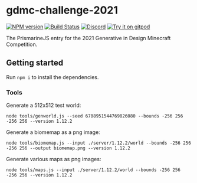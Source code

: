 # gdmc-challenge-2021

[![NPM version](https://img.shields.io/npm/v/gdmc-challenge-2021.svg)](http://npmjs.com/package/gdmc-challenge-2021)
[![Build Status](https://github.com/PrismarineJS/gdmc-challenge-2021/workflows/CI/badge.svg)](https://github.com/PrismarineJS/gdmc-challenge-2021/actions?query=workflow%3A%22CI%22)
[![Discord](https://img.shields.io/badge/chat-on%20discord-brightgreen.svg)](https://discord.gg/GsEFRM8)
[![Try it on gitpod](https://img.shields.io/badge/try-on%20gitpod-brightgreen.svg)](https://gitpod.io/#https://github.com/PrismarineJS/gdmc-challenge-2021)

The PrismarineJS entry for the 2021 Generative in Design Minecraft Competition.

## Getting started

Run `npm i` to install the dependencies.

### Tools

Generate a 512x512 test world:
```
node tools/genworld.js --seed 6708951544769826080 --bounds -256 256 -256 256 --version 1.12.2
```

Generate a biomemap as a png image:
```
node tools/biomemap.js --input ./server/1.12.2/world --bounds -256 256 -256 256 --output biomemap.png --version 1.12.2
```

Generate various maps as png images:
```
node tools/maps.js --input ./server/1.12.2/world --bounds -256 256 -256 256 --version 1.12.2
```
